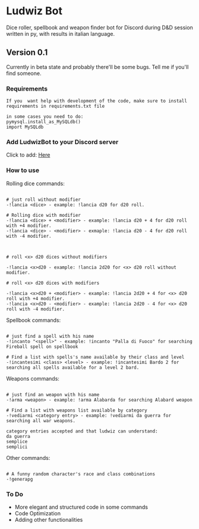 # Ludwiz Bot

Dice roller, spellbook and weapon finder bot for Discord during D&D session written in py, with results in italian language.

## Version 0.1

Currently in beta state and probably there'll be some bugs. Tell me if you'll find someone.

### Requirements

```
If you  want help with development of the code, make sure to install requirements in requirements.txt file

in some cases you need to do:
pymysql.install_as_MySQLdb()
import MySQLdb

```

### Add LudwizBot to your Discord server

Click to add:
[Here](https://discordapp.com/api/oauth2/authorize?client_id=704422717981589624&permissions=67584&scope=bot)

### How to use

Rolling dice commands:
```

# just roll without modifier
-!lancia <dice> - example: !lancia d20 for d20 roll.

# Rolling dice with modifier
-!lancia <dice> + <modifier> - example: !lancia d20 + 4 for d20 roll with +4 modifier.
-!lancia <dice> - <modifier> - exmaple: !lancia d20 - 4 for d20 roll with -4 modifier.



# roll <x> d20 dices without modifiers

-!lancia <x>d20 - example: !lancia 2d20 for <x> d20 roll without modifier.

# roll <x> d20 dices with modifiers

-!lancia <x>d20 + <modifier> - example: !lancia 2d20 + 4 for <x> d20 roll with +4 modifier.
-!lancia <x>d20 - <modifier> - example: !lancia 2d20 - 4 for <x> d20 roll with -4 modifier.
```


Spellbook commands:
```

# just find a spell with his name
-!incanto "<spell>" - example: !incanto "Palla di Fuoco" for searching Fireball spell on spellbook

# Find a list with spells's name available by their class and level
-!incantesimi <class> <level> - example: !incantesimi Bardo 2 for searching all spells available for a level 2 bard.

```

Weapons commands:
```

# just find an weapon with his name
-!arma <weapon> - example: !arma Alabarda for searching Alabard weapon

# Find a list with weapons list available by category
-!vediarmi <category entry> - example: !vediarmi da guerra for searching all war weapons.

category entries accepted and that ludwiz can understand:
da guerra
semplice
semplici

```
Other commands:
```

# A funny random character's race and class combinations
-!generapg

```

### To Do

- More elegant and structured code in some commands
- Code Optimization
- Adding other functionalities



